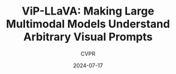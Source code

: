 ---
layout: seminar-post
title: "ViP-LLaVA: Making Large Multimodal Models Understand Arbitrary Visual Prompts"
subtitle: 'CVPR'
categories: "Computer Vision"
tags: [Multimodal]
date: 2024-07-17
pdf_url: 'https://drive.google.com/file/d/19xfwTxVhU0q4D4ywOuLHruzZYgBAdnoM/preview'
---